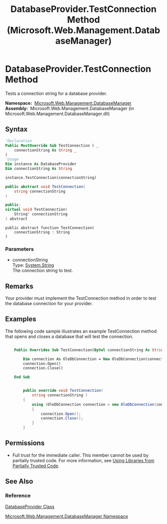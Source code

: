 ﻿---
title: DatabaseProvider.TestConnection Method  (Microsoft.Web.Management.DatabaseManager)
TOCTitle: TestConnection Method
ms:assetid: M:Microsoft.Web.Management.DatabaseManager.DatabaseProvider.TestConnection(System.String)
ms:mtpsurl: https://msdn.microsoft.com/en-us/library/microsoft.web.management.databasemanager.databaseprovider.testconnection(v=VS.90)
ms:contentKeyID: 20476646
ms.date: 05/02/2012
mtps_version: v=VS.90
f1_keywords:
- Microsoft.Web.Management.DatabaseManager.DatabaseProvider.TestConnection
dev_langs:
- csharp
- jscript
- vb
- cpp
api_location:
- Microsoft.Web.Management.DatabaseManager.dll
api_name:
- Microsoft.Web.Management.DatabaseManager.DatabaseProvider.TestConnection
api_type:
- Managed
topic_type:
- apiref
- kbSyntax
product_family_name: VS
ROBOTS: INDEX,FOLLOW
---

# DatabaseProvider.TestConnection Method

Tests a connection string for a database provider.

**Namespace:**  [Microsoft.Web.Management.DatabaseManager](microsoft-web-management-databasemanager-namespace.md)  
**Assembly:**  Microsoft.Web.Management.DatabaseManager (in Microsoft.Web.Management.DatabaseManager.dll)

## Syntax

```vb
'Declaration
Public MustOverride Sub TestConnection ( _
    connectionString As String _
)
'Usage
Dim instance As DatabaseProvider
Dim connectionString As String

instance.TestConnection(connectionString)
```

```csharp
public abstract void TestConnection(
    string connectionString
)
```

```cpp
public:
virtual void TestConnection(
    String^ connectionString
) abstract
```

```jscript
public abstract function TestConnection(
    connectionString : String
)
```

### Parameters

  - connectionString  
    Type: [System.String](https://msdn.microsoft.com/library/s1wwdcbf)  
    The connection string to test.  

## Remarks

Your provider must implement the TestConnection method in order to test the database connection for your provider.

## Examples

The following code sample illustrates an example TestConnection method that opens and closes a database that will test the connection.

```vb

    Public Overrides Sub TestConnection(ByVal connectionString As String)

        Dim connection As OleDbConnection = New OleDbConnection(connectionString)
        connection.Open()
        connection.Close()

    End Sub

```

```csharp

        public override void TestConnection(
            string connectionString )
        {
            using (OleDbConnection connection = new OleDbConnection(connectionString))
            {
                connection.Open();
                connection.Close();
            }
        }

```

## Permissions

  - Full trust for the immediate caller. This member cannot be used by partially trusted code. For more information, see [Using Libraries from Partially Trusted Code](https://msdn.microsoft.com/library/8skskf63).

## See Also

### Reference

[DatabaseProvider Class](databaseprovider-class-microsoft-web-management-databasemanager.md)

[Microsoft.Web.Management.DatabaseManager Namespace](microsoft-web-management-databasemanager-namespace.md)

